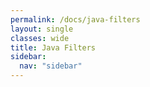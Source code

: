 ```yaml
---
permalink: /docs/java-filters
layout: single
classes: wide
title: Java Filters
sidebar:
  nav: "sidebar"
---
```

